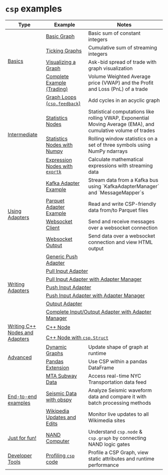 # `csp` examples

<table>
    <thead>
        <tr>
            <th>Type</th>
            <th>Example</th>
            <th>Notes</th>
        </tr>
    </thead>
    <tbody>
        <!-- Basic -->
        <tr>
            <td rowspan=4><a href="./01_basics/">Basics</a></td>
            <td><a href="./01_basics/e1_basic.py">Basic Graph</a></td>
            <td>Basic sum of constant integers</td>
        </tr>
        <tr>
            <td><a href="./01_basics/e2_ticking.py">Ticking Graphs</a></td>
            <td>Cumulative sum of streaming integers</td>
        </tr>
        <tr>
            <td><a href="./01_basics/e3_show_graph.py">Visualizing a Graph</a></td>
            <td>Ask-bid spread of trade with graph visualization</td>
        </tr>
        <tr>
            <td><a href="./01_basics/e4_trade_pnl.py">Complete Example (Trading)</a></td>
            <td>Volume Weighted Average price (VWAP) and the Profit and Loss (PnL) of a trade</td>
        </tr>
        <!-- Intermediate -->
        <tr>
            <td rowspan=4><a href="./02_intermediate/">Intermediate</a></td>
            <td><a href="./02_intermediate/e1_feedback.py">Graph Loops (<code>csp.feedback</code>)</a></td>
            <td>Add cycles in an acyclic graph</td>
        </tr>
        <tr>
            <td><a href="./e02_intermediate/2_stats.py">Statistics Nodes</a></td>
            <td>Statistical computations like rolling VWAP, Exponential Moving Average (EMA), and cumulative volume of
                trades</td>
        </tr>
        <tr>
            <td><a href="./02_intermediate/e3_numpy_stats.py">Statistics Nodes with Numpy</a></td>
            <td>Rolling window statistics on a set of three symbols using NumPy ndarrays</td>
        </tr>
        <tr>
            <td><a href="./02_intermediate/e4_exprtk.py">Expression Nodes with <code>exprtk</code></a></td>
            <td>Calculate mathematical expressions with streaming data</td>
        </tr>
        <!-- Using Adapters -->
        <tr>
            <td rowspan=4><a href="./03_using_adapters/">Using Adapters</a></td>
            <td><a href="./03_using_adapters/kafka/e1_kafka.py">Kafka Adapter Example</a></td>
            <td>
                Stream data from a Kafka bus using `KafkaAdapterManager` and `MessageMapper`s
            </td>
        </tr>
        <tr>
            <td><a href="./03_using_adapters/parquet/e1_parquet_write_read.py">Parquet Adapter Example</a></td>
            <td>
                Read and write CSP-friendly data from/to Parquet files
            </td>
        </tr>
        <tr>
            <td><a href="./03_using_adapters/websocket/e1_websocket_client.py">Websocket Client</a></td>
            <td>
                Send and receive messages over a websocket connection
            </td>
        </tr>
        <tr>
            <td><a href="./03_using_adapters/websocket/e2_websocket_output.py">Websocket Output</a></td>
            <td>
                Send data over a websocket connection and view HTML output
            </td>
        </tr>
        <!-- Writing Adapters -->
        <tr>
            <td rowspan=7><a href="./04_writing_adapters/">Writing Adapters</a></td>
            <td><a href="./04_writing_adapters/e1_generic_push_adapter.py">Generic Push Adapter</a></td>
        </tr>
        <tr>
            <td colspan=2><a href="./04_writing_adapters/e2_pullinput.py">Pull Input Adapter</a></td>
        </tr>
        <tr>
            <td colspan=2><a href="./04_writing_adapters/e3_adaptermanager_pullinput.py">Pull Input Adapter with Adapter
                    Manager</a></td>
        </tr>
        <tr>
            <td colspan=2><a href="./04_writing_adapters/e4_pushinput.py">Push Input Adapter</a></td>
        </tr>
        <tr>
            <td colspan=2><a href="./04_writing_adapters/e5_adaptermanager_pushinput.py">Push Input Adapter with Adapter
                    Manager</a></td>
        </tr>
        <tr>
            <td colspan=2><a href="./04_writing_adapters/e6_outputadapter.py">Output Adapter</a></td>
        </tr>
        <tr>
            <td colspan=2><a href="./04_writing_adapters/e7_adaptermanager_inputoutput.py">Complete Input/Output Adapter with
                    Adapter Manager</a></td>
        </tr>
        <!-- Writing C++ Nodes and Adapters -->
        <tr>
            <td rowspan=2><a href="./05_cpp/">Writing C++ Nodes and Adapters</a></td>
            <td colspan=2><a href="./05_cpp/1_cpp_node/">C++ Node</a></td>
        </tr>
        <tr>
            <td colspan=2><a href="./05_cpp/2_cpp_node_with_struct/">C++ Node with <code>csp.Struct</code></a></td>
        </tr>
        <!-- Advanced -->
        <tr>
            <td rowspan=2><a href="./06_advanced/">Advanced</a></td>
            <td><a href="./06_advanced/e1_dynamic.py">Dynamic Graphs</a></td>
            <td>
                Update shape of graph at runtime
            </td>
        </tr>
        <tr>
            <td><a href="./06_advanced/e2_pandas_extension.py">Pandas Extension</a></td>
            <td>
                Use CSP within a pandas DataFrame
            </td>
        </tr>
        <!-- End-to-end examples -->
        <tr>
            <td rowspan=3><a href="./07_end_to_end/">End-to-end examples</a></td>
            <td><a href="./07_end_to_end/mta.ipynb">MTA Subway Data</a></td>
            <td>
                Access real-time NYC Transportation data feed
            </td>
        </tr>
        <tr>
            <td><a href="./07_end_to_end/seismic_waveform.ipynb">Seismic Data with obspy</a></td>
            <td>
                Analyze Seismic waveform data and compare it with batch processing methods
            </td>
        </tr>
        <tr>
            <td><a href="./07_end_to_end/wikimedia.ipynb">Wikipedia Updates and Edits</a></td>
            <td>
                Monitor live updates to all Wikimedia sites
            </td>
        </tr>
        <!-- Others -->
        <tr>
            <td><a href="./98_just_for_fun/">Just for fun!</a></td>
            <td><a href="./98_just_for_fun/e1_csp_nand_computer.py">NAND Computer</a></td>
            <td>
                Understand <code>csp.node</code> & <code>csp.graph</code> by connecting NAND logic gates
            </td>
        </tr>
        <tr>
            <td><a href="./99_developer_tools/">Developer Tools</a></td>
            <td><a href="./99_developer_tools/e1_profiling.py">Profiling <code>csp</code> code</a></td>
            <td>
                Profile a CSP Graph, view static attributes and runtime performance
            </td>
        </tr>
    </tbody>
</table>
